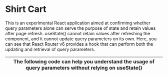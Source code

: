 # Shirt Cart

This is an experimental React application aimed at confirming whether query parameters alone can serve the purpose of state and retain values after page refresh. useState() cannot retain values after refreshing the component, and it cannot update query parameters on its own. Here, you can see that React Router v6 provides a hook that can perform both the updating and retrieval of query parameters. 

| The following code can help you understand the usage of query parameters without relying on useState() |
|----------------------------------------------|



